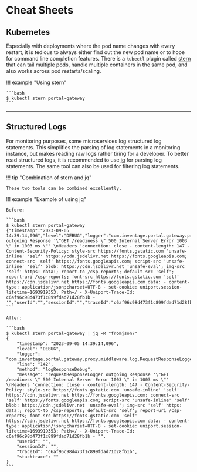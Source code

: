 # Cheat Sheets

## Kubernetes

Especially with deployments where the pod name changes with every restart, it is tedious to always either find out the new pod name or to hope for command line completion features. There is a `kubectl` plugin called [stern](https://github.com/stern/stern) that can tail multiple pods, handle multiple containers in the same pod, and also works across pod restarts/scaling.

!!! example "Using stern"

    ```bash
    $ kubectl stern portal-gateway
    ```

---

## Structured Logs

For monitoring purposes, some microservices log structured log statements. This simplifies the parsing of log statements in a monitoring instance, but makes reading raw logs rather tiring for a developer. To better read structured logs, it is recommended to use [jq](https://github.com/jqlang/jq) for parsing log statements. The same tool can also be used for filtering log statements.

!!! tip "Combination of stern and jq"

    These two tools can be combined excellently.

!!! example "Example of using jq"

    Before:

    ```bash
    $ kubectl stern portal-gateway
    {"timestamp":"2023-09-05 14:39:14,096","level":"DEBUG","logger":"com.inventage.portal.gateway.proxy.middleware.log.RequestResponseLoggerMiddleware","line":"142","method":"logResponseDebug","message":"requestResponseLogger outgoing Response '\"GET /readiness \" 500 Internal Server Error 1003 \" in 1003 ms \"' \nHeaders 'connection: close - content-length: 147 - Content-Security-Policy: style-src https://fonts.gstatic.com 'unsafe-inline' 'self' https://cdn.jsdelivr.net https://fonts.googleapis.com; connect-src 'self' https://fonts.googleapis.com; script-src 'unsafe-inline' 'self' blob: https://cdn.jsdelivr.net 'unsafe-eval'; img-src 'self' https: data:; report-to /csp-reports; default-src 'self'; report-uri /csp-reports; font-src https://fonts.gstatic.com 'self' https://cdn.jsdelivr.net https://fonts.googleapis.com data: - content-type: application/json;charset=UTF-8 - set-cookie: uniport.session-lifetime=1693919353; Path=/ - X-Uniport-Trace-Id: c6af96c98d473f1c899fdad71d28fb1b - '","userId":"","sessionId":"","traceId":"c6af96c98d473f1c899fdad71d28fb1b","stacktrace":""}
    ```

    After:

    ```bash
    $ kubectl stern portal-gateway | jq -R "fromjson?"
    {
        "timestamp": "2023-09-05 14:39:14,096",
        "level": "DEBUG",
        "logger": "com.inventage.portal.gateway.proxy.middleware.log.RequestResponseLoggerMiddleware",
        "line": "142",
        "method": "logResponseDebug",
        "message": "requestResponseLogger outgoing Response '\"GET /readiness \" 500 Internal Server Error 1003 \" in 1003 ms \"' \nHeaders 'connection: close - content-length: 147 - Content-Security-Policy: style-src https://fonts.gstatic.com 'unsafe-inline' 'self' https://cdn.jsdelivr.net https://fonts.googleapis.com; connect-src 'self' https://fonts.googleapis.com; script-src 'unsafe-inline' 'self' blob: https://cdn.jsdelivr.net 'unsafe-eval'; img-src 'self' https: data:; report-to /csp-reports; default-src 'self'; report-uri /csp-reports; font-src https://fonts.gstatic.com 'self' https://cdn.jsdelivr.net https://fonts.googleapis.com data: - content-type: application/json;charset=UTF-8 - set-cookie: uniport.session-lifetime=1693919353; Path=/ - X-Uniport-Trace-Id: c6af96c98d473f1c899fdad71d28fb1b - '",
        "userId": "",
        "sessionId": "",
        "traceId": "c6af96c98d473f1c899fdad71d28fb1b",
        "stacktrace": ""
    }
    ```
